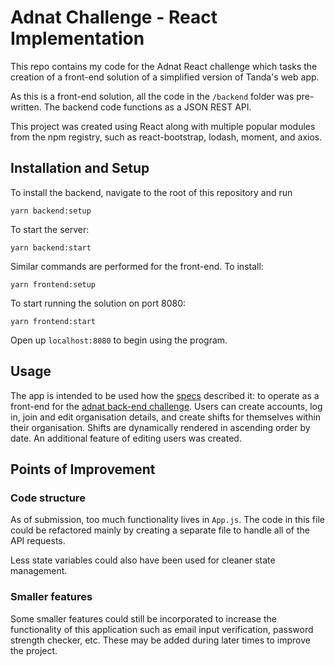 # Adnat Challenge - React Implementation
This repo contains my code for the Adnat React challenge which tasks the creation of a front-end solution of a simplified version of Tanda's web app.

As this is a front-end solution, all the code in the ``` /backend ``` folder was pre-written. The backend code functions as a JSON REST API.

This project was created using React along with multiple popular modules from the npm registry, such as react-bootstrap, lodash, moment, and axios.

## Installation and Setup
To install the backend, navigate to the root of this repository and run

```
yarn backend:setup
```

To start the server:

```
yarn backend:start
```

Similar commands are performed for the front-end. To install:

```
yarn frontend:setup
```

To start running the solution on port 8080:

```
yarn frontend:start
```

Open up ```localhost:8080``` to begin using the program.

## Usage
The app is intended to be used how the [specs](https://github.com/TandaHQ/work-samples/tree/master/adnat%20(react)) described it: to operate as a front-end for the [adnat back-end challenge](https://github.com/TandaHQ/work-samples/tree/master/adnat%20(backend)). Users can create accounts, log in, join and edit organisation details, and create shifts for themselves within their organisation. Shifts are dynamically rendered in ascending order by date. An additional feature of editing users was created.

## Points of Improvement

### Code structure
As of submission, too much functionality lives in ```App.js```. The code in this file could be refactored mainly by creating a separate file to handle all of the API requests.

Less state variables could also have been used for cleaner state management.

### Smaller features
Some smaller features could still be incorporated to increase the functionality of this application such as email input verification, password strength checker, etc. These may be added during later times to improve the project.